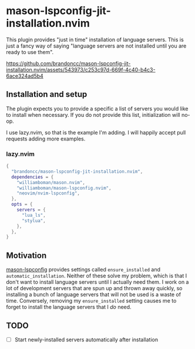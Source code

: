 # mason-lspconfig-jit-installation.nvim

This plugin provides "just in time" installation of language servers. This is
just a fancy way of saying "language servers are not installed until you are
ready to use them".

https://github.com/brandoncc/mason-lspconfig-jit-installation.nvim/assets/543973/c253c97d-669f-4c40-b4c3-6ace324ad5b4

## Installation and setup

The plugin expects you to provide a specific a list of servers you would like
to install when necessary. If you do not provide this list, initialization will
no-op.

I use lazy.nvim, so that is the example I'm adding. I will happily accept pull
requests adding more examples.

### lazy.nvim

```lua
{
  "brandoncc/mason-lspconfig-jit-installation.nvim",
  dependencies = {
    "williamboman/mason.nvim",
    "williamboman/mason-lspconfig.nvim",
    "neovim/nvim-lspconfig",
  },
  opts = {
    servers = {
      "lua_ls",
      "stylua",
    },
  },
}
```

## Motivation

[mason-lspconfig](https://github.com/williamboman/mason-lspconfig.nvim)
provides settings called `ensure_installed` and `automatic_installation`.
Neither of these solve my problem, which is that I don't want to install
language servers until I actually need them. I work on a lot of development
servers that are spun up and thrown away quickly, so installing a bunch of
language servers that will not be used is a waste of time. Conversely, removing
my `ensure_installed` setting causes me to forget to install the language
servers that I _do_ need.

## TODO

- [ ] Start newly-installed servers automatically after installation
